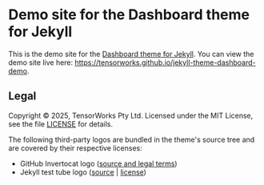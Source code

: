 # Demo site for the Dashboard theme for Jekyll

This is the demo site for the [Dashboard theme for Jekyll](https://github.com/TensorWorks/jekyll-theme-dashboard). You can view the demo site live here: <https://tensorworks.github.io/jekyll-theme-dashboard-demo>.


## Legal

Copyright &copy; 2025, TensorWorks Pty Ltd. Licensed under the MIT License, see the file [LICENSE](./LICENSE) for details.

The following third-party logos are bundled in the theme's source tree and are covered by their respective licenses:

- GitHub Invertocat logo ([source and legal terms](https://github.com/logos))
- Jekyll test tube logo ([source](https://github.com/jekyll/brand/blob/master/jekyll-test-tube.svg) | [license](https://choosealicense.com/licenses/cc-by-4.0/))
